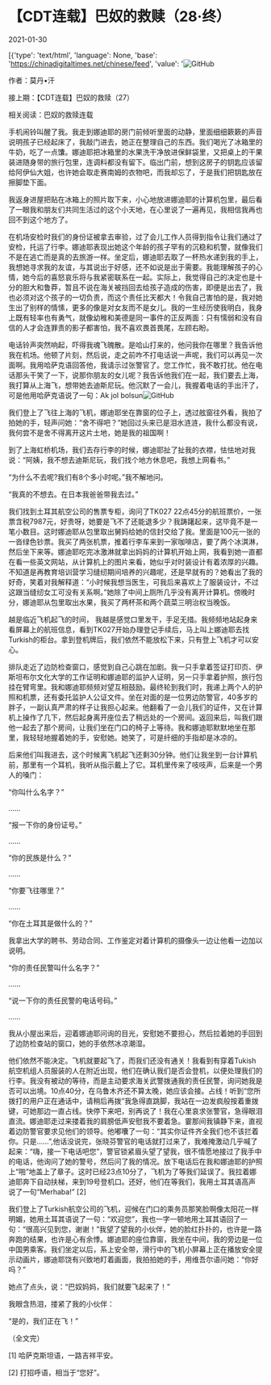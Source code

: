 # 【CDT连载】巴奴的救赎（28·终）

2021-01-30

[{'type': 'text/html', 'language': None, 'base': 'https://chinadigitaltimes.net/chinese/feed', 'value': '![GitHub](https://chinadigitaltimes.net/chinese/files/2020/11/%E5%B7%B4%E5%A5%B4%E7%9A%84%E6%95%91%E8%B5%8E-724x1024.jpg)

作者：莫丹•汗

接上期：【CDT连载】巴奴的救赎（27）



相关阅读：巴奴的救赎连载



手机闹铃叫醒了我。我走到娜迪耶的房门前倾听里面的动静，里面细细簌簌的声音说明孩子已经起床了，我敲门进去，她正在整理自己的东西。我们喝光了冰箱里的牛奶，吃了一点馕。娜迪耶把冰箱里的水果洗干净放进保鲜袋里，又把桌上的干果装进随身带的旅行包里，连调料都没有留下。临出门前，想到这房子的钥匙应该留给阿伊仙大姐，也许她会取走赛南姆的衣物吧，而我却忘了，于是我们把钥匙放在擦脚垫下面。

我返身进屋把贴在冰箱上的照片取下来，小心地放进娜迪耶的计算机包里，最后看了一眼我和朋友们共同生活过的这个小天地，在心里说了一遍再见，我相信我再也回不到这个地方了。

在机场安检时我们的身份证被拿去审验，过了会儿工作人员得到指令让我们通过了安检，托运了行李。娜迪耶表现出她这个年龄的孩子罕有的沉稳和机警，就像我们不是在逃亡而是真的去旅游一样。坐定后，娜迪耶去取了一杯热水递到我的手上，我想她寻求我的友谊，与其说出于好感，还不如说是出于需要。我能理解孩子的心情，她今后的喜怒哀乐将与我紧密联系在一起。实际上，我觉得自己的决定也是十分的胆大和鲁莽，暂且不说在海关被挡回去给孩子造成的伤害，即便是出去了，我也必须对这个孩子的一切负责，而这个责任比天都大！令我自己害怕的是，我对她生出了别样的情愫，更多的像是对女友而不是女儿。我的一生经历使我明白，我身上既有轻率也有勇气，就像幼稚和美德是同一事件的正反两面：只有懦弱和没有自信的人才会连罪责的影子都害怕，我不喜欢畏首畏尾，左顾右盼。

电话铃声突然响起，吓得我魂飞魄散。是哈山打来的，他问我你在哪里？我告诉他我在机场。他顿了片刻，然后说，走之前咋不打电话说一声呢，我们可以再见一次面啊。我用哈萨克语回答他，我请示过张警官了。您工作忙，我不敢打扰。他在电话那头干笑了一下，说那你朋友的女儿呢？我告诉他我们在一起，我们要去上海，我打算从上海飞，想带她去迪斯尼玩。他沉默了一会儿，我握着电话的手出汗了，可是他用哈萨克语说了一句：Ak jol bolsun![GitHub](https://chinadigitaltimes.net/chinese/feed#_ftn1)

我们登上了飞往上海的飞机，娜迪耶坐在靠窗的位子上，透过舷窗往外看，我拍了拍她的手，轻声问她：“舍不得吧？”她回过头来已是泪水涟涟，我什么都没有说，我何尝不是舍不得离开这片土地，她是我的祖国啊！

到了上海虹桥机场，我们去存行李的时候，娜迪耶扯了扯我的衣襟，怯怯地对我说：“阿姨，我不想去迪斯尼玩，我们找个地方休息吧，我想上网看书。”

“为什么不去呢?我们有8个多小时呢。”我不解地问。

“我真的不想去。在日本我爸爸带我去过。”

我们找到土耳其航空公司的售票专柜，询问了TK027 22点45分的航班票价，一张票含税7987元，好贵呀，她要是飞不了还能退多少？我踌躇起来，这毕竟不是一笔小数目。这时娜迪耶从包里取出舅妈给她的信封交给了我。里面是100元一张的一沓绿色钞票。我买了两张机票，推着行李车来到一家咖啡店，要了两个冰淇淋，然后坐下来等。娜迪耶吃完冰激淋就拿出妈妈的计算机开始上网，我看到她一直都在看一些英文网站，从计算机上的图片来看，她似乎对时装设计有着浓厚的兴趣。不知道是再教育培训营学习缝纫期间培养的兴趣呢，还是早就有的？她看出了我的好奇，笑着对我解释道：“小时候我想当医生，可我后来喜欢上了服装设计，不过这跟当缝纫女工可没有关系啊。”她除了中间上厕所几乎没有离开计算机。傍晚时分，娜迪耶从包里取出水果，我买了两杯茶和两个蔬菜三明治权当晚饭。

越是临近飞机起飞的时间， 我越是感觉口里发干，手足无措。我频频地站起身来看屏幕上的航班信息，看到TK027开始办理登记手续后，马上叫上娜迪耶去找Turkish的柜台。拿到登机牌后，我们依然不能放松下来，只有登上飞机才可以安心。

排队走近了边防检查窗口，感觉到自己心跳在加剧。我一只手拿着签证打印页、伊斯坦布尔文化大学的工作证明和娜迪耶的监护人证明，另一只手拿着护照，旅行包挂在臂弯里。我和娜迪耶频频对望互相鼓励。最终轮到我们时，我递上两个人的护照和机票，还有委托监护人公证文件。坐在对面的是一位男边防警官，40多岁的胖子，一副认真严肃的样子让我担心起来。他翻看了一会儿我们的证件，又在计算机上操作了几下，然后起身离开座位去了稍远处的一个房间。返回来后，叫我们跟他一起去了那个房间，让我们坐在门口的椅子上等待。我和娜迪耶默默地坐在那里，我轻轻地握着她的手，安慰她。她笑了，可是纤细的手指却是冰凉的。

后来他们叫我进去，这个时候离飞机起飞还剩30分钟。他们让我坐到一台计算机前，那里有一个耳机，我听从指示戴上了它。耳机里传来了吱吱声，后来是一个男人的嗓门：

“你叫什么名字？”

……

“报一下你的身份证号。”

……

“你的民族是什么？”

……

“你要飞往哪里？”

……

“你在土耳其是做什么的？”

我拿出大学的聘书、劳动合同、工作鉴定对着计算机的摄像头一边让他看一边加以说明。

“你的责任民警叫什么名字？”

……

“说一下你的责任民警的电话号码。”

……

我从小屋出来后，迎着娜迪耶问询的目光，安慰她不要担心，然后拉着她的手回到了边防检查站的窗口，她的手依然冰凉潮湿。

他们依然不能决定。飞机就要起飞了，而我们还没有通关！我看到有穿着Tukish航空机组人员服装的人在附近出现，他们在确认我们是否会登机，以便处理我们的行李。我没有被动的等待，而是主动要求海关武警拨通我的责任民警，询问她我是否可以出境。10点40分，在乌鲁木齐还不算太晚，她应该会接。占线！听到“您所拨打的用户正在通话中，请稍后再拨”我急得直跳脚，我站在一边发疯般按着重拨键，可她那边一直占线。快停下来吧，别再说了！我在心里哀求张警官，急得眼泪直流。娜迪耶走过来搂着我的肩膀低声安慰我不要着急。霎那间我镇静下来，直视着边防警官要求见他们的领导。他嘟囔了一句：“其实你证件齐全我们也不该拦着你。只是……”,他话没说完，张晓芬警官的电话就打过来了，我难掩激动几乎喊了起来：“嗨，接一下电话吧您”，警官锁紧眉头望了望我，很不情愿地接过了我手中的电话，他询问了她的警号，然后问了我的情况。放下电话后在我和娜迪耶的护照上“啪”地盖上了章子。这时已经23点10分了，飞机为了等我们延误了。我拉着娜迪耶奔下自动扶梯，来到19号登机口。还好，他们在等我们，我用土耳其语高声说了一句“Merhaba!” [2]

我们登上了Turkish航空公司的飞机，迎候在门口的乘务员那笑脸啊像太阳花一样明媚，她用土耳其语说了一句：“欢迎您”，我也一字一顿地用土耳其语回了一句：“很高兴见到您，谢谢！”我望了望我的小伙伴，她的脸红扑扑的，也许是一路奔跑的结果，也许是心有余悸。娜迪耶的座位靠窗，我坐在中间，我的旁边是一位中国男乘客。我们坐定以后，系上安全带，滑行中的飞机小屏幕上正在播放安全提示动画片，娜迪耶饶有兴致地盯着画面，我拍拍她的手，用维吾尔语问她：“你好吗？”

她点了点头，说：“巴奴妈妈，我们就要飞起来了！”

我眼含热泪，搂紧了我的小伙伴：

“是的，我们正在飞！”

（全文完）

[1] 哈萨克斯坦语，一路吉祥平安。

[2]  打招呼语，相当于“您好”。

